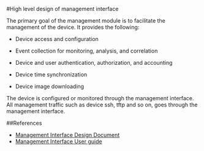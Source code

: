 #High level design of management interface

The primary goal of the management module is to facilitate the management of the device. It provides the following:

- Device access and configuration

- Event collection for monitoring, analysis, and correlation

- Device and user authentication, authorization, and accounting

- Device time synchronization

- Device image downloading

The device is configured or monitored through the management interface. All management traffic such as device ssh, tftp and so on, goes through the management interface.

##References

* [Management Interface Design Document](/documents/dev/ops-mgmt-intf/DESIGN)
* [Management Interface User guide](/documents/user/mgmt_intf_user_guide)
